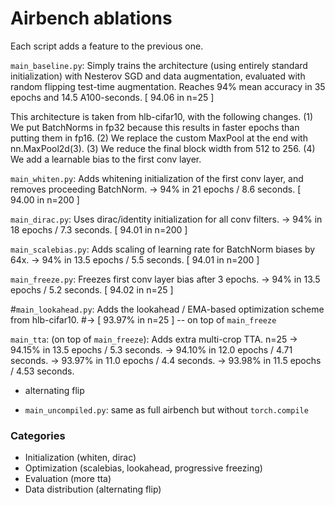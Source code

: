 # Airbench ablations

Each script adds a feature to the previous one.

`main_baseline.py`: Simply trains the architecture (using entirely standard initialization) with
Nesterov SGD and data augmentation, evaluated with random flipping test-time augmentation.
Reaches 94% mean accuracy in 35 epochs and 14.5 A100-seconds. [ 94.06 in n=25 ]

This architecture is taken from hlb-cifar10, with the following changes. (1) We put BatchNorms in fp32
because this results in faster epochs than putting them in fp16. (2) We replace the custom MaxPool at
the end with nn.MaxPool2d(3). (3) We reduce the final block width from 512 to 256. (4) We add a
learnable bias to the first conv layer.

`main_whiten.py`: Adds whitening initialization of the first conv layer, and removes proceeding BatchNorm.
-> 94% in 21 epochs / 8.6 seconds. [ 94.00 in n=200 ]

`main_dirac.py`: Uses dirac/identity initialization for all conv filters.
-> 94% in 18 epochs / 7.3 seconds. [ 94.01 in n=200 ]

`main_scalebias.py`: Adds scaling of learning rate for BatchNorm biases by 64x.
-> 94% in 13.5 epochs / 5.5 seconds. [ 94.01 in n=200 ]

`main_freeze.py`: Freezes first conv layer bias after 3 epochs.
-> 94% in 13.5 epochs / 5.2 seconds. [ 94.02 in n=25 ]

#`main_lookahead.py`: Adds the lookahead / EMA-based optimization scheme from hlb-cifar10.
#-> [ 93.97% in n=25 ] -- on top of `main_freeze`

`main_tta`: (on top of `main_freeze`): Adds extra multi-crop TTA.
n=25
-> 94.15% in 13.5 epochs / 5.3 seconds.
-> 94.10% in 12.0 epochs / 4.71 seconds.
-> 93.97% in 11.0 epochs / 4.4 seconds.
-> 93.98% in 11.5 epochs / 4.53 seconds.




* alternating flip

* `main_uncompiled.py`: same as full airbench but without `torch.compile`

### Categories
* Initialization (whiten, dirac)
* Optimization (scalebias, lookahead, progressive freezing)
* Evaluation (more tta)
* Data distribution (alternating flip)

